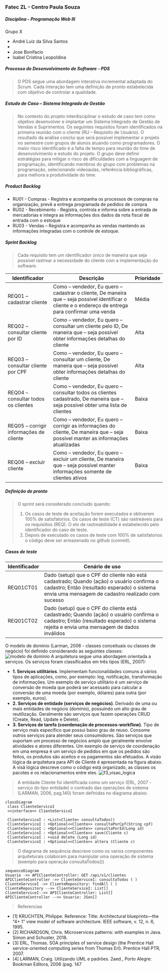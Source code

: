 ### Fatec ZL - Centro Paula Souza 
##### Disciplina - Programação Web III 
Grupo X 
- André Luiz da Silva Santos
- 
- Jose Bonifacio 
- Isabel Cristina Leopoldina 
##### Processo de Desenvolvimento de Software - PDS
> O PDS segue uma abordagem interativa incremental adaptada do Scrum. Cada interação tem uma definição de pronto estabelecida com objetivo de controlar a qualidade. 
##### Estudo de Caso – Sistema Integrado de Gestão 
> No contexto do projeto interdisciplinar o estudo de caso tem como objetivo desenvolver e implantar um Sistema Integrado de Gestão de Vendas e Suprimentos. 
Os seguintes requisitos foram identificados na primeira reunião com o cliente (RU – Requisito de Usuário). O resultado da análise conclui que será possível implementar 
o projeto no semestre com grupos de alunos atuando como programadores. O maior risco identificado é a falta de tempo para reunião do time de desenvolvimento e estudo 
do projeto. O grupo deve definir estratégias para mitigar o risco de dificuldades com a linguagem de programação, identificando membros do grupo com problemas na 
programação, selecionando videoaulas, referência bibliográficas, para melhora a produtividade do time. 
##### Product Backlog 
- RU01 - Compras - Registra e acompanha os processos de compras na organização, prevê a entrega programada de pedidos de compra 
- RU02 - Recebimento - Registra, controla e informa sobre a entrada de mercadorias e integra as informações dos dados da nota fiscal de entrada com o estoque 
- RU03 - Vendas – Registra e acompanha as vendas mantendo as informações integradas com o controle de estoque. 

##### Sprint Backlog 
> Cada requisito tem um identificador único de maneira que seja possível rastrear a necessidade do cliente com a implementação do software. 
> 
| Identificador | Descrição | Prioridade | 
| ------------ | ------------------------------------------------------------------------ | ------| 
| REQ01 – cadastrar cliente | Como – vendedor, Eu quero – cadastrar o cliente, De maneira que – seja possível identificar o cliente e o endereço de entrega para confirmar uma venda| Média | 
| REQ02 – consultar cliente por ID| Como – vendedor, Eu quero – consultar um cliente pelo ID, De maneira que – seja possível obter informações detalhas do cliente | Alta | 
| REQ03 – consultar cliente por CPF | Como – vendedor, Eu quero – consultar um cliente, De maneira que – seja possível obter informações detalhas do cliente | Alta | 
| REQ04 – consultar todos os clientes | Como – vendedor, Eu quero – consultar todos os clientes cadastrado, De maneira que – seja possível obter uma lista de clientes | Baixa | 
| REQ05 – corrigir informações de cliente | Como – vendedor, Eu quero – corrigir as informações do cliente, De maneira que – seja possível manter as informações atualizadas | Baixa | 
| REQ06 – excluir cliente | Como – vendedor, Eu quero – excluir um cliente, De maneira que – seja possível manter informações somente de clientes ativos | Baixa | 

##### Definição de pronto 
> O sprint será considerado concluido quando: 
> 1) Os casos de teste de aceitação forem executados e obtiverem 100% de satisfatorios. Os casos de teste (CT) são rastreáveis para os requisiitos (REQ). O elo de rastreabilidade 
é estabelecido pelo identificador do caso de teste.
> 2) Depois de executado os casos de teste com 100% de satisfatorios o código deve ser armazenado no github (commit). 

##### Casos de teste 
| Identificador | Cenário de uso | 
| ------------ | ------------------------------------------------------------------------ | 
| REQ01CT01 | Dado (setup) que o CPF do cliente não está cadastrado; Quando (ação) o usuário confirma o cadastro; Então (resultado esperado) o sistema envia uma mensagem de cadastro realizado com sucesso | 
| REQ01CT02 | Dado (setup) que o CPF do cliente está cadastrado; Quando (ação) o usuário confirma o cadastro; Então (resultado esperado) o sistema rejeita e envia uma mensagem de dados inválidos | 
> 
O modelo de dominio (Larman, 2006 - classes conceituais ou classes de negócio) foi definido considerando as seguintes classes: 
![modelo de dominio](https://user-images.githubusercontent.com/68782201/160412338-54c2c974-d6d2-4ab6-bea5-e1137a6f7e6c.jpg) 
A arquitetura segue uma abordagem orientada a serviços. Os serviços foram classificados em três tipos (ERL, 2007): 
- **1. Serviços utilitários**. Implementam funcionalidades comuns a vários tipos de aplicações, como, por exemplo: log, notificação, transformação de informações. Um exemplo de serviço utilitário é um serviço de conversão de moeda que 
poderá ser acessado para calcular a conversão de uma moeda (por exemplo, dólares) para outra (por exemplo, euros). 
- **2. Serviços de entidade (serviços de negócios)**. Derivado de uma ou mais entidades de negócio (domínio), possuindo um alto grau de reutilização. Geralmente são serviços que fazem operações CRUD (Create, Read, Update e Delete). 
- **3. Serviços de tarefa (coordenação de processos-workflow)**. Tipo de serviço mais específico que possui baixo grau de reuso. Consome outros serviços para atender seus consumidores. São serviços que suportam um processo de negócios 
amplo que geralmente envolve atividades e atores diferentes. Um exemplo de serviço de coordenação em uma empresa é um serviço de pedidos em que os pedidos são feitos, os produtos são aceitos e os pagamentos são efetuados. 
A visão lógica da arquitetura para API de Cliente é apresentada na figura abaixo. A visã lógica descreve como o código está organizado, as classes os pacotes e os relacionamentos entre eles. 
![f3_visao_logica](https://user-images.githubusercontent.com/68782201/162488505-5ec27561-eb83-42dc-a05f-27760e5bb7f3.jpg) 
>A entidade Cliente foi identificada como um serviço (ERL, 2007 - serviço do tipo entidade) o contrado das operações de sistema (LARMAN, 2006, pag.140) foram definidas no diagrama abaixo. 
```mermaid 
classDiagram 
 class ClienteServicoI 
 <<interface>> ClienteServicoI 
 
 ClienteServicoI : +List<Cliente> consultaTodos() 
 ClienteServicoI : +Optional<<Cliente>> consultaPorCpf(String cpf) 
 ClienteServicoI : +Optional<<Cliente>> consultaPorId(Long id) 
 ClienteServicoI : +Optional<<Cliente>> save(Cliente c) 
 ClienteServicoI : +void delete (Long id) 
 ClienteServicoI : +Optional<<Cliente>> altera (Cliente c) 
``` 
>O diagrama de sequência descreve como os varios componentes arquiteturais colaboram para manipular uma operação de sistema (exemplo para operação consultaTodos()) 
```mermaid 
sequenceDiagram 
Usuario ->> APIClienteController: GET /api/v1/clientes 
APIClienteController ->> ClienteServiceI: consultaTodos ( ) 
ClienteServiceI ->> ClienteRepository: findAll ( ) 
ClienteRepository -->> ClienteServiceI: List[] 
ClienteServiceI-->> APIClienteController: List[] 
APIClienteController -->> Usuario: JSon[] 
``` 
>Referencias 
- [1] KRUCHTEN, Philippe. Reference: Title: Architectural blueprints—the “4+ 1” view model of software architecture. IEEE software, v. 12, n. 6, 1995. 
- [2] RICHARDSON, Chris. Microservices patterns: with examples in Java. Simon and Schuster, 2018. 
- [3] ERL, Thomas. SOA principles of service design (the Prentice Hall service-oriented computing series from Thomas Erl). Prentice Hall PTR, 2007. 
- [4] LARMAN, Craig. Utilizando UML e padrões. 2aed., Porto Alegre: Bookman Editora, 2006 (pag. 147
